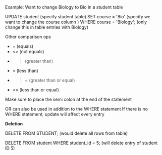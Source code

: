 Example: Want to change Biology to Bio in a student table

UPDATE student (specify student table)
SET course = 'Bio' (specify we want to change the course column )
WHERE course = 'Biology'; (only change this in table entries with Biology)

Other comparison ops
- = (equals)
- <> (not equals)
- > (greater than)
- < (less than)
- >= (greater than or equal)
- <= (less than or equal)

Make sure to place the semi colon at the end of the statement

OR can also be used in addition to the WHERE statement
If there is no WHERE statement, update will affect every entry

**Deletion**

DELETE FROM STUDENT; (would delete all rows from table)

DELETE FROM student
WHERE student_id = 5; (will delete entry of student ID 5)